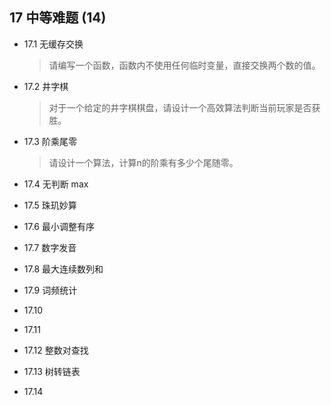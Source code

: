 ## 17 中等难题 (14)

- 17.1 无缓存交换
    
    > 请编写一个函数，函数内不使用任何临时变量，直接交换两个数的值。
    
- 17.2 井字棋
    
    > 对于一个给定的井字棋棋盘，请设计一个高效算法判断当前玩家是否获胜。

- 17.3 阶乘尾零

    > 请设计一个算法，计算n的阶乘有多少个尾随零。

- 17.4 无判断 max

- 17.5 珠玑妙算

- 17.6 最小调整有序

- 17.7 数字发音

- 17.8 最大连续数列和

- 17.9 词频统计

- 17.10 
 
- 17.11 

- 17.12 整数对查找

- 17.13 树转链表

    > 

- 17.14 